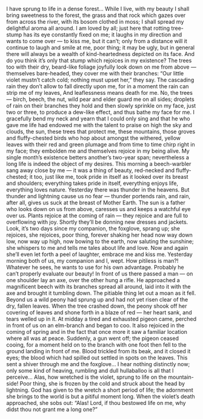 I have sprung to life in a dense forest… 
While I live, with my beauty I shall bring sweetness to the forest, the grass and that rock which gazes over from across the river, with its bosom clothed in moss; I shall spread my delightful aroma all around.
I am loved by all; just here that rotting tree-stump has its eye constantly fixed on me; it laughs in my direction and wants to come over — to kiss me, but it can’t; only from a distance will it continue to laugh and smile at me, poor thing; it may be ugly, but in general there will always be a wealth of kind-heartedness depicted on its face. 
And do you think it’s only that stump which rejoices in my existence? 
The trees too with their dry, beard-like foliage joyfully look down on me from above — themselves bare-headed, they cover me with their branches: “Our little violet mustn’t catch cold; nothing must upset her,” they say. 
The cascading rain they don’t allow to fall directly upon me, for in a moment the rain can strip me of my leaves,
And leaflessness means death for me.
No, the trees — birch, beech, the nut, wild pear and elder guard me on all sides; droplets of rain on their branches they hold and then slowly sprinkle on my face, just two or three, to produce a dew-like effect, and thus bathe my face for me.
I gracefully bend my neck and yearn that I could only sing and that he who gave me life had endowed me with the talent to praise on high the sky and clouds, the sun, these trees that protect me, these mountains, those groves and fluffy-chested birds who hop about amongst the withered, yellow leaves with their red and green plumage and from time to time chirp right in my face; they embolden me and themselves rejoice in my being alive. 
My single month’s existence betters another’s two-year span; nevertheless a long life is indeed the object of my desires. 
This morning a beech-warbler sang away close by me — it was a thing of beauty, red-necked and fluffy-chested; it too, just like me, took pride in itself as it looked over its breast and shoulders; everything takes pride in itself, everything enjoys life, everything loves nature.
Yesterday there was thunder in the heavens.
But thunder and lightning cause us no fear — thunder portends rain, and rain, after all, gives us suck at the breast of Mother Earth.
The sun is a father who looks down on us from above, caresses us and keeps a watchful eye over us.
Plants rejoice at the coming of rain — they rejoice and are full to overflowing with joy. Shortly they’ll be donning new dresses and jackets.
Look, it’s two days since my companion, the foxglove, sprang up; she rejoices, she rejoices, poor thing, forever shaking her head now way down low, now way up high, now bowing to the earth, now saluting the sunshine; she whispers to me and tells me tales about life and love. Now and again she’ll even let forth a peel of laughter, embrace me and kiss me.
Yesterday morning both of us, my companion and I, wept.
How pitiless is man?!
Whatever he sees, he wants to use for his own advantage.
Probably he can’t properly evaluate our beauty!
In front of us there passed a man — on one shoulder lay an axe, over the other hung a rifle.
He approached a magnificent beech with its branches spread all around, laid into it with the axe and brought it tumbling down.
The pitiable thing let out a moan as it fell.
Beyond us a wild peony had sprung up and had not yet risen clear of the dry, fallen leaves.
When the tree crashed down, the peony shook off her covering of leaves and shone forth in a blaze of red — her heart sank, and tears welled up in it.
At midday a tired and exhausted pigeon came, perched in front of us on an elm-branch and began to coo.
It also rejoiced in the coming of spring and in the fact that once more it saw a familiar location where all was at peace.
Suddenly, a gun went off; the pigeon ceased cooing, for a moment held on to the branch with one foot then fell to the ground landing in front of me.
Blood trickled from its beak, and it closed it eyes; the blood which had spilled out settled in spots on the leaves.
This sent a shiver through me and the foxglove… 
I hear nothing distinctly now; only some kind of heaving, rumbling and dull hullaballoo is all that I perceive… 
Alas, how wretched is the violet, sprung to life on the mountain-side!
Poor thing, she is frozen by the cold and struck about the head by lightning.
God has given to the wretch a short period of life; 
the adornment she brings to the world is but a pitiful moment long.
When the violet’s death approached, she sobs out: “Alas!
Lord, if thou bestowed life on me, why didst thou not grant me a long one?”